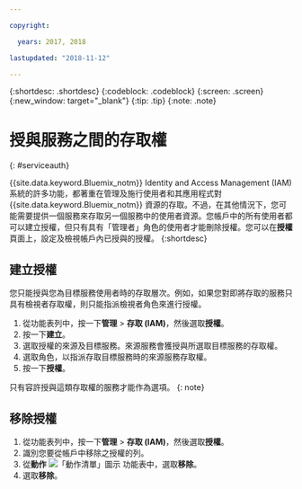 ```yaml
---

copyright:

  years: 2017, 2018

lastupdated: "2018-11-12"

---
```


{:shortdesc: .shortdesc}
{:codeblock: .codeblock}
{:screen: .screen}
{:new_window: target="_blank"}
{:tip: .tip}
{:note: .note}


# 授與服務之間的存取權
{: #serviceauth}

{{site.data.keyword.Bluemix_notm}} Identity and Access Management (IAM) 系統的許多功能，都著重在管理及施行使用者和其應用程式對 {{site.data.keyword.Bluemix_notm}} 資源的存取。不過，在其他情況下，您可能需要提供一個服務來存取另一個服務中的使用者資源。您帳戶中的所有使用者都可以建立授權，但只有具有「管理者」角色的使用者才能刪除授權。您可以在**授權**頁面上，設定及檢視帳戶內已授與的授權。
{:shortdesc}

## 建立授權

您只能授與您為目標服務使用者時的存取層次。例如，如果您對即將存取的服務只具有檢視者存取權，則只能指派檢視者角色來進行授權。

1. 從功能表列中，按一下**管理** &gt; **存取 (IAM)**，然後選取**授權**。 
2. 按一下**建立**。
3. 選取授權的來源及目標服務。來源服務會獲授與所選取目標服務的存取權。
4. 選取角色，以指派存取目標服務時的來源服務存取權。
5. 按一下**授權**。

只有容許授與這類存取權的服務才能作為選項。
{: note}

## 移除授權

1. 從功能表列中，按一下**管理** &gt; **存取 (IAM)**，然後選取**授權**。 
2. 識別您要從帳戶中移除之授權的列。
3. 從**動作** ![「動作清單」圖示](../icons/action-menu-icon.svg) 功能表中，選取**移除**。
5. 選取**移除**。
